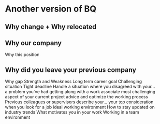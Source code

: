 # Another version of BQ

## Why change + Why relocated

## Why our company

Why this position

## Why did you leave your previous company

Why gap
Strength and Weakness
Long term career goal
Challenging situation
Tight deadline
Handle a situation where you disagreed with your...
a problem you've had getting along with a work associate
most challenging aspect of your current project
advice and optimize the working process
Previous colleagues or supervisors describe your...
your top consideration when you look for a job
ideal working environment
How to stay updated on industry trends
What motivates you in your work
Working in a team environment
